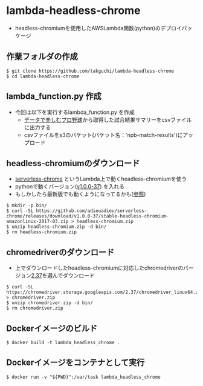 # lambda-headless-chrome
* headless-chromiumを使用したAWSLambda関数(python)のデプロイパッケージ

## 作業フォルダの作成
```
$ git clone https://github.com/takguchi/lambda-headless-chrome
$ cd lambda-headless-chrome
```

## lambda_function.py 作成
* 今回は以下を実行するlambda_function.py を作成
  * [データで楽しむプロ野球](http://baseballdata.jp/"データで楽しむプロ野球")から取得した試合結果サマリーをcsvファイルに出力する  
  * csvファイルをs3のバケット(バケット名：'npb-match-results')にアップロード

## headless-chromiumのダウンロード
* [serverless-chrome](https://github.com/adieuadieu/serverless-chrome/releases"serverless-chrome") というLambda上で動くheadless-chromiumを使う
* pythonで動くバージョン([v1.0.0-37](https://github.com/adieuadieu/serverless-chrome/releases/tag/v1.0.0-37"v1.0.0-37")) を入れる
* もしかしたら最新版でも動くようになってるかも([参照](https://github.com/adieuadieu/serverless-chrome/issues/133"参照"))
```
$ mkdir -p bin/
$ curl -SL https://github.com/adieuadieu/serverless-chrome/releases/download/v1.0.0-37/stable-headless-chromium-amazonlinux-2017-03.zip > headless-chromium.zip
$ unzip headless-chromium.zip -d bin/
$ rm headless-chromium.zip
```

## chromedriverのダウンロード
* 上でダウンロードしたheadless-chromiumに対応したchromedriverのバージョン[2.37](https://chromedriver.storage.googleapis.com/index.html?path=2.37/"chromedriver")を選んでダウンロード
```
$ curl -SL https://chromedriver.storage.googleapis.com/2.37/chromedriver_linux64.zip > chromedriver.zip
$ unzip chromedriver.zip -d bin/
$ rm chromedriver.zip
```

## Dockerイメージのビルド
```
$ docker build -t lambda_headless_chrome .
```

## Dockerイメージをコンテナとして実行
```
$ docker run -v "${PWD}":/var/task lambda_headless_chrome
```

